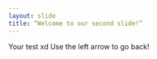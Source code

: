 ```yaml
---
layout: slide
title: “Welcome to our second slide!”
---
```

Your test xd
Use the left arrow to go back!

